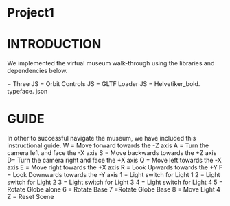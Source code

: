 # Project1

# INTRODUCTION 

We implemented the virtual museum walk-through using the libraries and dependencies below.

−	Three JS
−	Orbit Controls JS
−	GLTF Loader JS
−	Helvetiker_bold. typeface. json
# GUIDE

In other to successful navigate the museum, we have included this instructional guide.
W = Move forward towards the -Z axis
A = Turn the camera left and face the -X axis
S = Move backwards towards the +Z axis
D= Turn the camera right and face the +X axis
Q = Move left towards the -X axis
E = Move right towards the +X axis
R = Look Upwards towards the +Y
F = Look Downwards towards the -Y axis
1 = Light switch for Light 1
2 = Light switch for Light 2
3 = Light switch for Light 3
4 = Light switch for Light 4
5 = Rotate Globe alone
6 = Rotate Base
7 =Rotate Globe Base 
8 = Move Light 4
Z = Reset Scene
